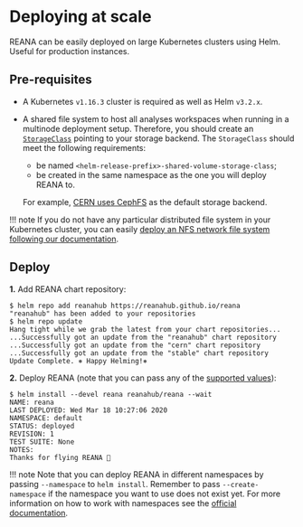 # Deploying at scale

REANA can be easily deployed on large Kubernetes clusters using Helm. Useful for production instances.

## Pre-requisites

- A Kubernetes `v1.16.3` cluster is required as well as Helm `v3.2.x`.

- A shared file system to host all analyses workspaces when running in a multinode deployment setup. Therefore, you should create an [`StorageClass`](https://kubernetes.io/docs/concepts/storage/storage-classes/#the-storageclass-resource) pointing to your storage backend. The `StorageClass` should meet the following requirements:
    - be named `<helm-release-prefix>-shared-volume-storage-class`;
    - be created in the same namespace as the one you will deploy REANA to.

    For example, [CERN uses CephFS](https://clouddocs.web.cern.ch/containers/tutorials/cephfs.html) as the default storage backend.

!!! note
    If you do not have any particular distributed file system in your Kubernetes cluster, you can easily [deploy an NFS network file system following our documentation](../../advanced-usage/storage-backends/nfs).

## Deploy

**1.** Add REANA chart repository:

```console
$ helm repo add reanahub https://reanahub.github.io/reana
"reanahub" has been added to your repositories
$ helm repo update
Hang tight while we grab the latest from your chart repositories...
...Successfully got an update from the "reanahub" chart repository
...Successfully got an update from the "cern" chart repository
...Successfully got an update from the "stable" chart repository
Update Complete. ⎈ Happy Helming!⎈
```

**2.** Deploy REANA (note that you can pass any of the [supported values](https://github.com/reanahub/reana/blob/master/helm/reana/README.md)):

```console
$ helm install --devel reana reanahub/reana --wait
NAME: reana
LAST DEPLOYED: Wed Mar 18 10:27:06 2020
NAMESPACE: default
STATUS: deployed
REVISION: 1
TEST SUITE: None
NOTES:
Thanks for flying REANA 🚀
```

!!! note
    Note that you can deploy REANA in different namespaces by passing `--namespace` to `helm install`. Remember to pass `--create-namespace` if the namespace you want to use does not exist yet. For more information on how to work with namespaces see the [official documentation](https://kubernetes.io/docs/concepts/overview/working-with-objects/namespaces/).
